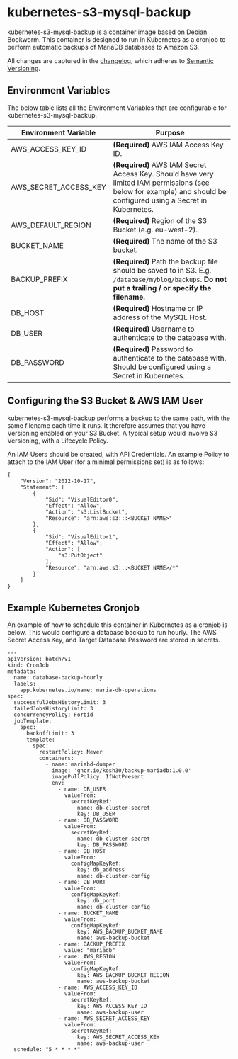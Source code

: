 # kubernetes-s3-mysql-backup

kubernetes-s3-mysql-backup is a container image based on Debian Bookworm. This container is designed to run in Kubernetes as a cronjob to perform automatic backups of MariaDB databases to Amazon S3.

All changes are captured in the [changelog](CHANGELOG.md), which adheres to [Semantic Versioning](https://semver.org/spec/vadheres2.0.0.html).

## Environment Variables

The below table lists all the Environment Variables that are configurable for kubernetes-s3-mysql-backup.

| Environment Variable  | Purpose                                                                                                                                                           |
|-----------------------|-------------------------------------------------------------------------------------------------------------------------------------------------------------------|
| AWS_ACCESS_KEY_ID     | **(Required)** AWS IAM Access Key ID.                                                                                                                             |
| AWS_SECRET_ACCESS_KEY | **(Required)** AWS IAM Secret Access Key. Should have very limited IAM permissions (see below for example) and should be configured using a Secret in Kubernetes. |
| AWS_DEFAULT_REGION    | **(Required)** Region of the S3 Bucket (e.g. eu-west-2).                                                                                                          |
| BUCKET_NAME           | **(Required)** The name of the S3 bucket.                                                                                                                         |
| BACKUP_PREFIX         | **(Required)** Path the backup file should be saved to in S3. E.g. `/database/myblog/backups`. **Do not put a trailing / or specify the filename.**               |
| DB_HOST               | **(Required)** Hostname or IP address of the MySQL Host.                                                                                                          |
| DB_USER               | **(Required)** Username to authenticate to the database with.                                                                                                     |
| DB_PASSWORD           | **(Required)** Password to authenticate to the database with. Should be configured using a Secret in Kubernetes.                                                  |


## Configuring the S3 Bucket & AWS IAM User

kubernetes-s3-mysql-backup performs a backup to the same path, with the same filename each time it runs. It therefore assumes that you have Versioning enabled on your S3 Bucket. A typical setup would involve S3 Versioning, with a Lifecycle Policy.

An IAM Users should be created, with API Credentials. An example Policy to attach to the IAM User (for a minimal permissions set) is as follows:

```
{
    "Version": "2012-10-17",
    "Statement": [
        {
            "Sid": "VisualEditor0",
            "Effect": "Allow",
            "Action": "s3:ListBucket",
            "Resource": "arn:aws:s3:::<BUCKET NAME>"
        },
        {
            "Sid": "VisualEditor1",
            "Effect": "Allow",
            "Action": [
                "s3:PutObject"
            ],
            "Resource": "arn:aws:s3:::<BUCKET NAME>/*"
        }
    ]
}
```


## Example Kubernetes Cronjob

An example of how to schedule this container in Kubernetes as a cronjob is below. This would configure a database backup to run hourly. The AWS Secret Access Key, and Target Database Password are stored in secrets.

```
---
apiVersion: batch/v1
kind: CronJob
metadata:
  name: database-backup-hourly
  labels:
    app.kubernetes.io/name: maria-db-operations
spec:
  successfulJobsHistoryLimit: 3
  failedJobsHistoryLimit: 3
  concurrencyPolicy: Forbid
  jobTemplate:
    spec:
      backoffLimit: 3
      template:
        spec:
          restartPolicy: Never
          containers:
            - name: mariabd-dumper
              image: 'ghcr.io/kosh30/backup-mariadb:1.0.0'
              imagePullPolicy: IfNotPresent
              env:
                - name: DB_USER
                  valueFrom:
                    secretKeyRef:
                      name: db-cluster-secret
                      key: DB_USER
                - name: DB_PASSWORD
                  valueFrom:
                    secretKeyRef:
                      name: db-cluster-secret
                      key: DB_PASSWORD
                - name: DB_HOST
                  valueFrom:
                    configMapKeyRef:
                      key: db_address
                      name: db-cluster-config
                - name: DB_PORT
                  valueFrom:
                    configMapKeyRef:
                      key: db_port
                      name: db-cluster-config
                - name: BUCKET_NAME
                  valueFrom:
                    configMapKeyRef:
                      key: AWS_BACKUP_BUCKET_NAME
                      name: aws-backup-bucket
                - name: BACKUP_PREFIX
                  value: "mariadb"
                - name: AWS_REGION
                  valueFrom:
                    configMapKeyRef:
                      key: AWS_BACKUP_BUCKET_REGION
                      name: aws-backup-bucket
                - name: AWS_ACCESS_KEY_ID
                  valueFrom:
                    secretKeyRef:
                      key: AWS_ACCESS_KEY_ID
                      name: aws-backup-user
                - name: AWS_SECRET_ACCESS_KEY
                  valueFrom:
                    secretKeyRef:
                      key: AWS_SECRET_ACCESS_KEY
                      name: aws-backup-user
  schedule: "5 * * * *"

```
